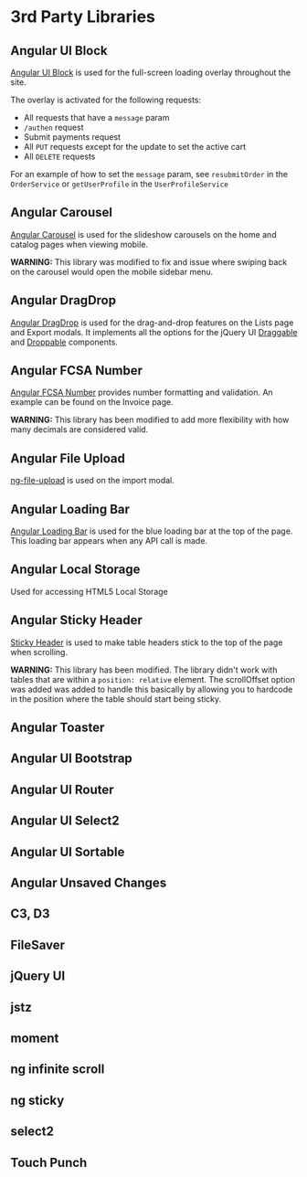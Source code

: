 # 3rd Party Libraries

## Angular UI Block

[Angular UI Block](https://github.com/McNull/angular-block-ui) is used for the full-screen loading overlay throughout the site.

The overlay is activated for the following requests:

- All requests that have a ```message``` param
- ```/authen``` request
- Submit payments request
- All ```PUT``` requests except for the update to set the active cart
- All ```DELETE``` requests

For an example of how to set the ```message``` param, see ```resubmitOrder``` in the ```OrderService``` or ```getUserProfile``` in the ```UserProfileService```

## Angular Carousel

[Angular Carousel](http://blog.revolunet.com/angular-carousel/) is used for the slideshow carousels on the home and catalog pages when viewing mobile.

**WARNING:** This library was modified to fix and issue where swiping back on the carousel would open the mobile sidebar menu.

## Angular DragDrop

[Angular DragDrop](https://github.com/codef0rmer/angular-dragdrop) is used for the drag-and-drop features on the Lists page and Export modals. It implements all the options for the jQuery UI [Draggable](http://api.jqueryui.com/draggable/) and [Droppable](http://api.jqueryui.com/droppable/) components.

## Angular FCSA Number

[Angular FCSA Number](https://github.com/FCSAmerica/angular-fcsa-number) provides number formatting and validation. An example can be found on the Invoice page.

**WARNING:** This library has been modified to add more flexibility with how many decimals are considered valid.

## Angular File Upload

[ng-file-upload](https://github.com/danialfarid/ng-file-upload) is used on the import modal.

## Angular Loading Bar

[Angular Loading Bar](http://chieffancypants.github.io/angular-loading-bar/) is used for the blue loading bar at the top of the page. This loading bar appears when any API call is made.

## Angular Local Storage

Used for accessing HTML5 Local Storage

## Angular Sticky Header

[Sticky Header](https://github.com/FutureStateMobile/sticky-header) is used to make table headers stick to the top of the page when scrolling.

**WARNING:** This library has been modified. The library didn't work with tables that are within a `position: relative` element. The scrollOffset option was added was added to handle this basically by allowing you to hardcode in the position where the table should start being sticky.

## Angular Toaster



## Angular UI Bootstrap
## Angular UI Router
## Angular UI Select2
## Angular UI Sortable
## Angular Unsaved Changes
## C3, D3
## FileSaver
## jQuery UI
## jstz
## moment
## ng infinite scroll
## ng sticky
## select2
## Touch Punch